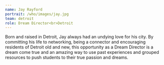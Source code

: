 ```yaml
---
name: Jay Rayford
portrait: /who/images/jay.jpg
team: detroit
role: Dream Director<br>Detroit
---
```


Born and raised in Detroit, Jay always had an undying love for his city. By committing his life to networking, being a connector and encouraging residents of Detroit old and new, this opportunity as a Dream Director is a dream come true and an amazing way to use past experiences and grouped resources to push students to their true passion and dreams.